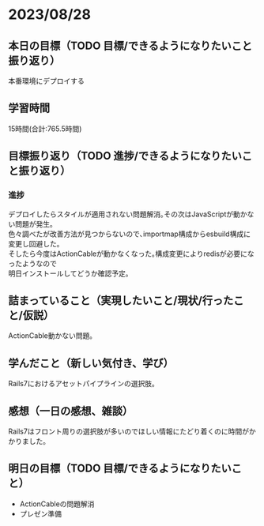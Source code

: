 # 2023/08/28
## 本日の目標（TODO 目標/できるようになりたいこと振り返り）
本番環境にデプロイする
## 学習時間
15時間(合計:765.5時間)
## 目標振り返り（TODO 進捗/できるようになりたいこと振り返り）
### 進捗
デプロイしたらスタイルが適用されない問題解消｡その次はJavaScriptが動かない問題が発生｡  
色々調べたが改善方法が見つからないので､importmap構成からesbuild構成に変更し回避した｡  
そしたら今度はActionCableが動かなくなった｡構成変更によりredisが必要になったようなので  
明日インストールしてどうか確認予定｡  
## 詰まっていること（実現したいこと/現状/行ったこと/仮説）
ActionCable動かない問題｡
## 学んだこと（新しい気付き、学び）
Rails7におけるアセットパイプラインの選択肢｡
## 感想（一日の感想、雑談）
Rails7はフロント周りの選択肢が多いのでほしい情報にたどり着くのに時間がかかりました｡  
## 明日の目標（TODO 目標/できるようになりたいこと）
- ActionCableの問題解消
- プレゼン準備
